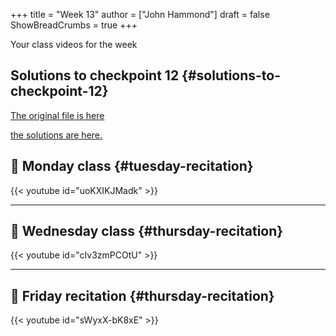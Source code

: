 +++
title = "Week 13"
author = ["John Hammond"]
draft = false
ShowBreadCrumbs = true
+++

Your class videos for the week
<!--more-->


## Solutions to checkpoint 12 {#solutions-to-checkpoint-12}

[The original file is here](https://nextcloud.math.wichita.edu/index.php/s/2zKc57odaK9wFrB)

[the solutions are here.](https://nextcloud.math.wichita.edu/index.php/s/ArZJMdfSg8amnwJ)


## 🎥 Monday class {#tuesday-recitation}

{{< youtube id="uoKXIKJMadk" >}}

---


## 🎥 Wednesday class {#thursday-recitation}

{{< youtube id="cIv3zmPCOtU" >}}

---


## 🎥 Friday recitation {#thursday-recitation}

{{< youtube id="sWyxX-bK8xE" >}}

